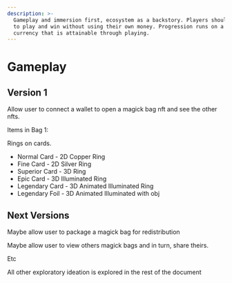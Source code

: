 ```yaml
---
description: >-
  Gameplay and immersion first, ecosystem as a backstory. Players should be able
  to play and win without using their own money. Progression runs on a premium
  currency that is attainable through playing.
---
```


# Gameplay

## Version 1

Allow user to connect a wallet to open a magick bag nft and see the other nfts.

Items in Bag 1:

Rings on cards.

* Normal Card - 2D Copper Ring
* Fine Card - 2D Silver Ring
* Superior Card - 3D Ring
* Epic Card - 3D Illuminated Ring
* Legendary Card - 3D Animated Illuminated Ring
* Legendary Foil - 3D Animated Illuminated with obj

## Next Versions

Maybe allow user to package a magick bag for redistribution

Maybe allow user to view others magick bags and in turn, share theirs.

Etc



All other exploratory ideation is explored in the rest of the document
